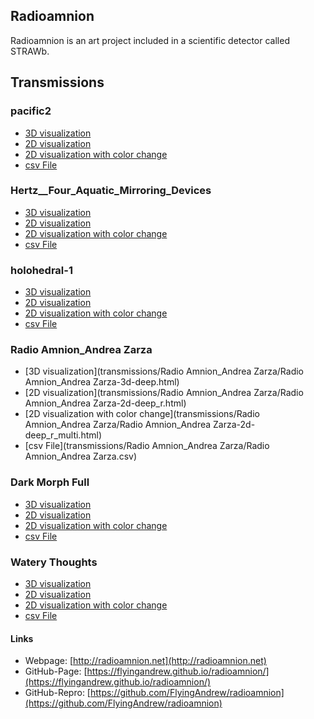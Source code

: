 ## Radioamnion

Radioamnion is an art project included in a scientific detector called STRAWb.

## Transmissions
### pacific2
- [3D visualization](transmissions/pacific2/pacific2-3d-deep.html)
- [2D visualization](transmissions/pacific2/pacific2-2d-deep_r.html)
- [2D visualization with color change](transmissions/pacific2/pacific2-2d-deep_r_multi.html)
- [csv File](transmissions/pacific2/pacific2.csv)

### Hertz__Four_Aquatic_Mirroring_Devices
- [3D visualization](transmissions/Hertz__Four_Aquatic_Mirroring_Devices/Hertz__Four_Aquatic_Mirroring_Devices-3d-deep.html)
- [2D visualization](transmissions/Hertz__Four_Aquatic_Mirroring_Devices/Hertz__Four_Aquatic_Mirroring_Devices-2d-deep_r.html)
- [2D visualization with color change](transmissions/Hertz__Four_Aquatic_Mirroring_Devices/Hertz__Four_Aquatic_Mirroring_Devices-2d-deep_r_multi.html)
- [csv File](transmissions/Hertz__Four_Aquatic_Mirroring_Devices/Hertz__Four_Aquatic_Mirroring_Devices.csv)

### holohedral-1
- [3D visualization](transmissions/holohedral-1/holohedral-1-3d-deep.html)
- [2D visualization](transmissions/holohedral-1/holohedral-1-2d-deep_r.html)
- [2D visualization with color change](transmissions/holohedral-1/holohedral-1-2d-deep_r_multi.html)
- [csv File](transmissions/holohedral-1/holohedral-1.csv)

### Radio Amnion_Andrea Zarza
- [3D visualization](transmissions/Radio Amnion_Andrea Zarza/Radio Amnion_Andrea Zarza-3d-deep.html)
- [2D visualization](transmissions/Radio Amnion_Andrea Zarza/Radio Amnion_Andrea Zarza-2d-deep_r.html)
- [2D visualization with color change](transmissions/Radio Amnion_Andrea Zarza/Radio Amnion_Andrea Zarza-2d-deep_r_multi.html)
- [csv File](transmissions/Radio Amnion_Andrea Zarza/Radio Amnion_Andrea Zarza.csv)

### Dark Morph Full
- [3D visualization](transmissions/DarkMorph_Full/DarkMorph_Full-3d-deep.html)
- [2D visualization](transmissions/DarkMorph_Full/DarkMorph_Full-2d-deep_r.html)
- [2D visualization with color change](transmissions/DarkMorph_Full/DarkMorph_Full-2d-deep_r_multi.html)
- [csv File](transmissions/DarkMorph_Full/DarkMorph_Full.csv)

### Watery Thoughts
- [3D visualization](transmissions/watery_thoughts/watery_thoughts-3d-deep.html)
- [2D visualization](transmissions/watery_thoughts/watery_thoughts-2d-deep_r.html)
- [2D visualization with color change](transmissions/watery_thoughts/watery_thoughts-2d-deep_r_multi.html)
- [csv File](transmissions/watery_thoughts/watery_thoughts.csv)

#### Links
- Webpage: [http://radioamnion.net](http://radioamnion.net)
- GitHub-Page: [https://flyingandrew.github.io/radioamnion/](https://flyingandrew.github.io/radioamnion/)
- GitHub-Repro: [https://github.com/FlyingAndrew/radioamnion](https://github.com/FlyingAndrew/radioamnion)


